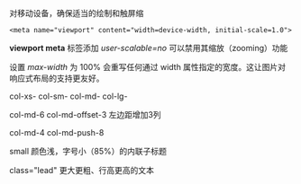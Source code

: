 对移动设备，确保适当的绘制和触屏缩

```
<meta name="viewport" content="width=device-width, initial-scale=1.0">
```

**viewport meta** 标签添加 *user-scalable=no* 可以禁用其缩放（zooming）功能

设置 *max-width* 为 100% 会重写任何通过 width 属性指定的宽度。这让图片对响应式布局的支持更友好。

col-xs-          col-sm-   col-md-       col-lg-          

col-md-6 col-md-offset-3             左边距增加3列

col-md-4 col-md-push-8

small           颜色浅，字号小（85%）的内联子标题



class="lead"            更大更粗、行高更高的文本


